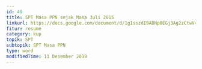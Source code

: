 ```yaml
---
id: 49
title: SPT Masa PPN sejak Masa Juli 2015
linkurl: https://docs.google.com/document/d/1gIsszdI9ABNp0EGj3Ag2zCtwV4PVqlR62PtTQjmet7Q/edit?usp=drivesdk
fitur: resume
category: kup
topik: SPT
subtopik: SPT Masa PPN
type: word
modifiedTime: 11 Desember 2019
---
```


